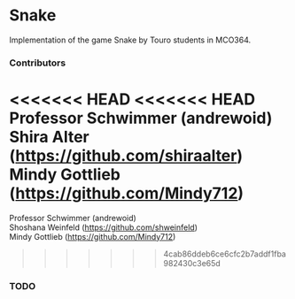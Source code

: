 # Snake
Implementation of the game Snake by Touro students in MCO364.

### Contributors
<<<<<<< HEAD
<<<<<<< HEAD
Professor Schwimmer (andrewoid)
Shira Alter (https://github.com/shiraalter)
Mindy Gottlieb (https://github.com/Mindy712)
=======

Professor Schwimmer (andrewoid)  
Shoshana Weinfeld (https://github.com/shweinfeld)   
Mindy Gottlieb (https://github.com/Mindy712)  
>>>>>>> 4cab86ddeb6ce6cfc2b7addf1fba982430c3e65d

### TODO
